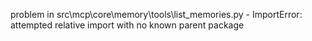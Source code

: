 problem in src\mcp\core\memory\tools\list_memories.py - ImportError: attempted relative import with no known parent package
